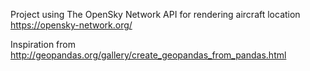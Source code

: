 Project using The OpenSky Network API for rendering aircraft location 
https://opensky-network.org/

Inspiration from
http://geopandas.org/gallery/create_geopandas_from_pandas.html


